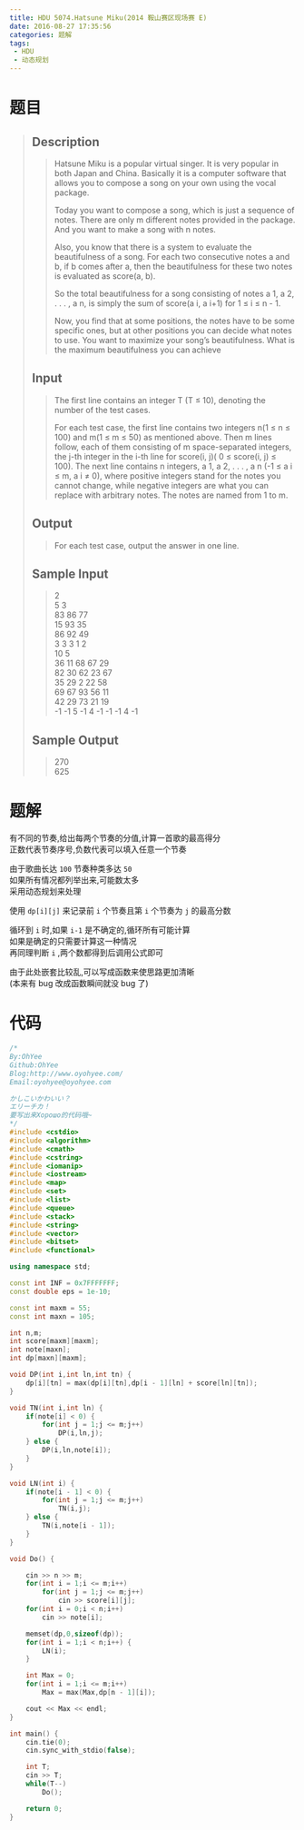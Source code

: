 ```yaml
---
title: HDU 5074.Hatsune Miku(2014 鞍山赛区现场赛 E)
date: 2016-08-27 17:35:56
categories: 题解
tags: 
 - HDU
 - 动态规划
---
```

# 题目
> 
> ## Description  
>> Hatsune Miku is a popular virtual singer. It is very popular in both Japan and China. Basically it is a computer software that allows you to compose a song on your own using the vocal package.   
>>   
>> Today you want to compose a song, which is just a sequence of notes. There are only m different notes provided in the package. And you want to make a song with n notes.   
>>   
>>   
>>   
>> Also, you know that there is a system to evaluate the beautifulness of a song. For each two consecutive notes a and b, if b comes after a, then the beautifulness for these two notes is evaluated as score(a, b).   
>>   
>> So the total beautifulness for a song consisting of notes a 1, a 2, . . . , a n, is simply the sum of score(a i, a i+1) for 1 ≤ i ≤ n - 1.   
>>   
>> Now, you find that at some positions, the notes have to be some specific ones, but at other positions you can decide what notes to use. You want to maximize your song’s beautifulness. What is the maximum beautifulness you can achieve   
>> <!--more-->  
> 
> ## Input  
>> The first line contains an integer T (T ≤ 10), denoting the number of the test cases.   
>>   
>> For each test case, the first line contains two integers n(1 ≤ n ≤ 100) and m(1 ≤ m ≤ 50) as mentioned above. Then m lines follow, each of them consisting of m space-separated integers, the j-th integer in the i-th line for score(i, j)( 0 ≤ score(i, j) ≤ 100). The next line contains n integers, a 1, a 2, . . . , a n (-1 ≤ a i ≤ m, a i ≠ 0), where positive integers stand for the notes you cannot change, while negative integers are what you can replace with arbitrary notes. The notes are named from 1 to m.  
> 
> ## Output  
>> For each test case, output the answer in one line.  
> 
> ## Sample Input  
>> 2  
>> 5 3  
>> 83 86 77  
>> 15 93 35  
>> 86 92 49  
>> 3 3 3 1 2  
>> 10 5  
>> 36 11 68 67 29  
>> 82 30 62 23 67  
>> 35 29 2 22 58  
>> 69 67 93 56 11  
>> 42 29 73 21 19  
>> -1 -1 5 -1 4 -1 -1 -1 4 -1  
> 
> ## Sample Output  
>> 270  
>> 625  


# 题解
有不同的节奏,给出每两个节奏的分值,计算一首歌的最高得分  
正数代表节奏序号,负数代表可以填入任意一个节奏  

由于歌曲长达 `100` 节奏种类多达 `50`  
如果所有情况都列举出来,可能数太多  
采用动态规划来处理  

使用 `dp[i][j]` 来记录前 `i` 个节奏且第 `i` 个节奏为 `j` 的最高分数  

循环到 `i` 时,如果 `i-1` 是不确定的,循环所有可能计算  
如果是确定的只需要计算这一种情况  
再同理判断 `i` ,两个数都得到后调用公式即可  

由于此处嵌套比较乱,可以写成函数来使思路更加清晰  
(本来有 bug 改成函数瞬间就没 bug 了)  


# 代码
```cpp Hatsune Miku https://github.com/OhYee/ACM.github.io/blob/master/HDU/5074.%48%61%74%73%75%6E%65%20%4D%69%6B%75.cpp 代码备份
/*
By:OhYee
Github:OhYee
Blog:http://www.oyohyee.com/
Email:oyohyee@oyohyee.com

かしこいかわいい？
エリーチカ！
要写出来Хорошо的代码哦~
*/
#include <cstdio>
#include <algorithm>
#include <cmath>
#include <cstring>
#include <iomanip>
#include <iostream>
#include <map>
#include <set>
#include <list>
#include <queue>
#include <stack>
#include <string>
#include <vector>
#include <bitset>
#include <functional>

using namespace std;

const int INF = 0x7FFFFFFF;
const double eps = 1e-10;

const int maxm = 55;
const int maxn = 105;

int n,m;
int score[maxm][maxm];
int note[maxn];
int dp[maxn][maxm];

void DP(int i,int ln,int tn) {
    dp[i][tn] = max(dp[i][tn],dp[i - 1][ln] + score[ln][tn]);
}

void TN(int i,int ln) {
    if(note[i] < 0) {
        for(int j = 1;j <= m;j++)
            DP(i,ln,j);
    } else {
        DP(i,ln,note[i]);
    }
}

void LN(int i) {
    if(note[i - 1] < 0) {
        for(int j = 1;j <= m;j++)
            TN(i,j);
    } else {
        TN(i,note[i - 1]);
    }
}

void Do() {

    cin >> n >> m;
    for(int i = 1;i <= m;i++)
        for(int j = 1;j <= m;j++)
            cin >> score[i][j];
    for(int i = 0;i < n;i++)
        cin >> note[i];

    memset(dp,0,sizeof(dp));
    for(int i = 1;i < n;i++) {
        LN(i);
    }

    int Max = 0;
    for(int i = 1;i <= m;i++)
        Max = max(Max,dp[n - 1][i]);

    cout << Max << endl;
}

int main() {
    cin.tie(0);
    cin.sync_with_stdio(false);

    int T;
    cin >> T;
    while(T--)
        Do();

    return 0;
}
```